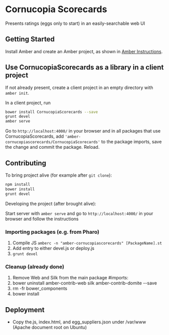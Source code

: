 # Cornucopia Scorecards

Presents ratings (eggs only to start) in an easily-searchable web UI

## Getting Started

Install Amber and create an Amber project,
as shown in [Amber Instructions](https://github.com/amber-smalltalk/amber#prerequisites).

## Use CornucopiaScorecards as a library in a client project

If not already present, create a client project
in an empty directory with `amber init`.

In a client project, run

```sh
bower install CornucopiaScorecards --save
grunt devel
amber serve
```

Go to `http://localhost:4000/` in your browser and
in all packages that use CornucopiaScorecards,
add `'amber-cornucopiascorecards/CornucopiaScorecards'` to the package imports,
save the change and commit the package. Reload.

## Contributing

To bring project alive (for example after `git clone`):

```sh
npm install
bower install
grunt devel
```

Developing the project (after brought alive):
 
Start server with `amber serve` and go to `http://localhost:4000/` in your browser and follow the instructions

### Importing packages (e.g. from Pharo)
1. Compile JS `amberc -n "amber-cornucopiascorecards" [PackageName].st`
2. Add entry to either devel.js or deploy.js
3. `grunt devel`

### Cleanup (already done)
1. Remove Web and Silk from the main package #imports:
1. bower uninstall amber-contrib-web silk amber-contrib-domite --save
2. rm -fr bower_components
3. bower install

## Deployment
- Copy the.js, index.html, and egg_suppliers.json under /var/www (Apache document root on Ubuntu)
